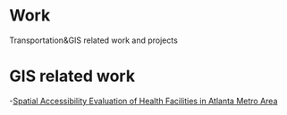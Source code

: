 # Work
Transportation&amp;GIS related work and projects


# GIS related work
-[Spatial Accessibility Evaluation of Health Facilities in Atlanta Metro Area](SpatialAnalysisAtl.md)
